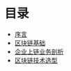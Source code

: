 # 目录
* [序言](README.md)
* [区块链基础](blockchain-basis.md)
* [企业上链业务剖析](business-analysis.md)
* [区块链技术选型](technical-selection.md)
